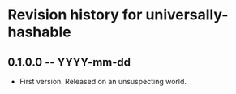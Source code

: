# Revision history for universally-hashable

## 0.1.0.0 -- YYYY-mm-dd

* First version. Released on an unsuspecting world.
